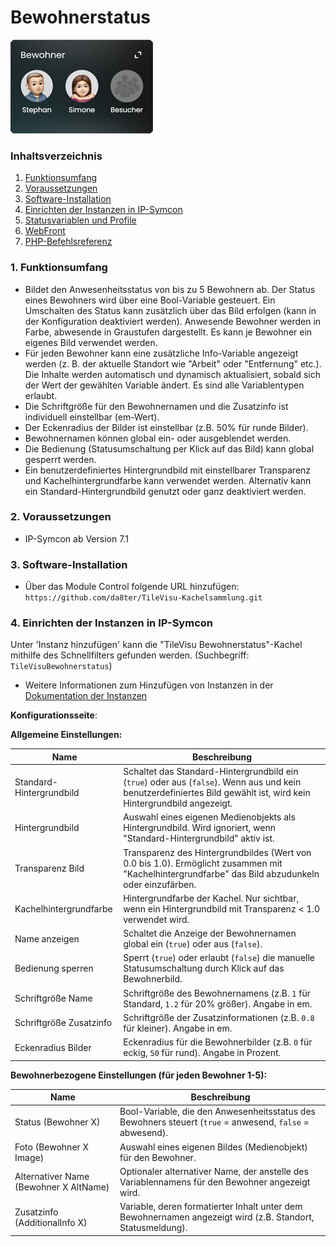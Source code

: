 # Bewohnerstatus
![Bewohnerstatus-Kachel](https://github.com/da8ter/images/blob/main/bewohner_status.jpg)

### Inhaltsverzeichnis

1. [Funktionsumfang](#1-funktionsumfang)
2. [Voraussetzungen](#2-voraussetzungen)
3. [Software-Installation](#3-software-installation)
4. [Einrichten der Instanzen in IP-Symcon](#4-einrichten-der-instanzen-in-ip-symcon)
5. [Statusvariablen und Profile](#5-statusvariablen-und-profile)
6. [WebFront](#6-webfront)
7. [PHP-Befehlsreferenz](#7-php-befehlsreferenz)

### 1. Funktionsumfang

* Bildet den Anwesenheitsstatus von bis zu 5 Bewohnern ab. Der Status eines Bewohners wird über eine Bool-Variable gesteuert. Ein Umschalten des Status kann zusätzlich über das Bild erfolgen (kann in der Konfiguration deaktiviert werden). Anwesende Bewohner werden in Farbe, abwesende in Graustufen dargestellt. Es kann je Bewohner ein eigenes Bild verwendet werden.
* Für jeden Bewohner kann eine zusätzliche Info-Variable angezeigt werden (z. B. der aktuelle Standort wie "Arbeit" oder "Entfernung" etc.). Die Inhalte werden automatisch und dynamisch aktualisiert, sobald sich der Wert der gewählten Variable ändert. Es sind alle Variablentypen erlaubt.
* Die Schriftgröße für den Bewohnernamen und die Zusatzinfo ist individuell einstellbar (em-Wert).
* Der Eckenradius der Bilder ist einstellbar (z.B. 50% für runde Bilder).
* Bewohnernamen können global ein- oder ausgeblendet werden.
* Die Bedienung (Statusumschaltung per Klick auf das Bild) kann global gesperrt werden.
* Ein benutzerdefiniertes Hintergrundbild mit einstellbarer Transparenz und Kachelhintergrundfarbe kann verwendet werden. Alternativ kann ein Standard-Hintergrundbild genutzt oder ganz deaktiviert werden.

### 2. Voraussetzungen

- IP-Symcon ab Version 7.1

### 3. Software-Installation

* Über das Module Control folgende URL hinzufügen:
  `https://github.com/da8ter/TileVisu-Kachelsammlung.git`

### 4. Einrichten der Instanzen in IP-Symcon

Unter 'Instanz hinzufügen' kann die "TileVisu Bewohnerstatus"-Kachel mithilfe des Schnellfilters gefunden werden. (Suchbegriff: `TileVisuBewohnerstatus`)
- Weitere Informationen zum Hinzufügen von Instanzen in der [Dokumentation der Instanzen](https://www.symcon.de/service/dokumentation/konzepte/instanzen/#Instanz_hinzufügen)

__Konfigurationsseite__:

**Allgemeine Einstellungen:**

Name                       | Beschreibung
-------------------------- | ---------------------------------------------------------------------------------------------------------------------------------
Standard-Hintergrundbild   | Schaltet das Standard-Hintergrundbild ein (`true`) oder aus (`false`). Wenn aus und kein benutzerdefiniertes Bild gewählt ist, wird kein Hintergrundbild angezeigt.
Hintergrundbild            | Auswahl eines eigenen Medienobjekts als Hintergrundbild. Wird ignoriert, wenn "Standard-Hintergrundbild" aktiv ist.
Transparenz Bild           | Transparenz des Hintergrundbildes (Wert von 0.0 bis 1.0). Ermöglicht zusammen mit "Kachelhintergrundfarbe" das Bild abzudunkeln oder einzufärben.
Kachelhintergrundfarbe     | Hintergrundfarbe der Kachel. Nur sichtbar, wenn ein Hintergrundbild mit Transparenz < 1.0 verwendet wird.
Name anzeigen              | Schaltet die Anzeige der Bewohnernamen global ein (`true`) oder aus (`false`).
Bedienung sperren          | Sperrt (`true`) oder erlaubt (`false`) die manuelle Statusumschaltung durch Klick auf das Bewohnerbild.
Schriftgröße Name          | Schriftgröße des Bewohnernamens (z.B. `1` für Standard, `1.2` für 20% größer). Angabe in em.
Schriftgröße Zusatzinfo    | Schriftgröße der Zusatzinformationen (z.B. `0.8` für kleiner). Angabe in em.
Eckenradius Bilder         | Eckenradius für die Bewohnerbilder (z.B. `0` für eckig, `50` für rund). Angabe in Prozent.

**Bewohnerbezogene Einstellungen (für jeden Bewohner 1-5):**

Name                       | Beschreibung
-------------------------- | ---------------------------------------------------------------------------------------------------
Status (Bewohner X)        | Bool-Variable, die den Anwesenheitsstatus des Bewohners steuert (`true` = anwesend, `false` = abwesend).
Foto (Bewohner X Image)    | Auswahl eines eigenen Bildes (Medienobjekt) für den Bewohner.
Alternativer Name (Bewohner X AltName) | Optionaler alternativer Name, der anstelle des Variablennamens für den Bewohner angezeigt wird.
Zusatzinfo (AdditionalInfo X) | Variable, deren formatierter Inhalt unter dem Bewohnernamen angezeigt wird (z.B. Standort, Statusmeldung).

